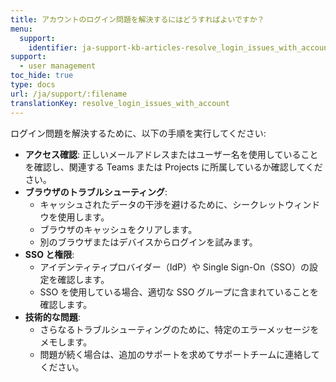 ```yaml
---
title: アカウントのログイン問題を解決するにはどうすればよいですか？
menu:
  support:
    identifier: ja-support-kb-articles-resolve_login_issues_with_account
support:
  - user management
toc_hide: true
type: docs
url: /ja/support/:filename
translationKey: resolve_login_issues_with_account
---
```

ログイン問題を解決するために、以下の手順を実行してください:

- **アクセス確認**: 正しいメールアドレスまたはユーザー名を使用していることを確認し、関連する Teams または Projects に所属しているか確認してください。
- **ブラウザのトラブルシューティング**:
  - キャッシュされたデータの干渉を避けるために、シークレットウィンドウを使用します。
  - ブラウザのキャッシュをクリアします。
  - 別のブラウザまたはデバイスからログインを試みます。
- **SSO と権限**:
  - アイデンティティプロバイダー（IdP）や Single Sign-On（SSO）の設定を確認します。
  - SSO を使用している場合、適切な SSO グループに含まれていることを確認します。
- **技術的な問題**:
  - さらなるトラブルシューティングのために、特定のエラーメッセージをメモします。
  - 問題が続く場合は、追加のサポートを求めてサポートチームに連絡してください。